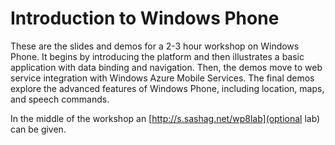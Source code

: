 Introduction to Windows Phone
=============================

These are the slides and demos for a 2-3 hour workshop on Windows Phone. It begins by introducing the platform and then illustrates a basic application with data binding and navigation. Then, the demos move to web service integration with Windows Azure Mobile Services. The final demos explore the advanced features of Windows Phone, including location, maps, and speech commands.

In the middle of the workshop an [http://s.sashag.net/wp8lab](optional lab) can be given.
